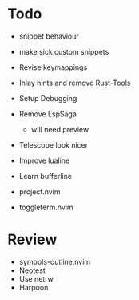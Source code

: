 # Todo
- snippet behaviour

- make sick custom snippets
- Revise keymappings
- Inlay hints and remove Rust-Tools


- Setup Debugging



- Remove LspSaga
  - will need preview

- Telescope look nicer

- Improve lualine
- Learn bufferline
- project.nvim
- toggleterm.nvim

# Review
- symbols-outline.nvim
- Neotest
- Use netrw
- Harpoon
